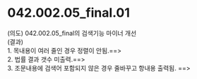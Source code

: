 # 042.002.05_final.01
(의도) 042.002.05_final의 검색기능 마이너 개선
<br>
(결과) <br>1. 목내용이 여러 줄인 경우 정렬이 안됨.==> <br> 
2. 법률 결과 갯수 미출력.==> <br>
3. 조문내용에 검색어 포함되지 않은 경우 줄바꾸고 항내용 출력됨. ==>
